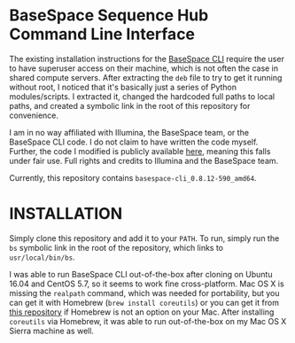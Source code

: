 # BaseSpace Sequence Hub Command Line Interface
The existing installation instructions for the [BaseSpace CLI](https://help.basespace.illumina.com/articles/descriptive/basespace-cli/#Installation) require the user to have superuser access on their machine, which is not often the case in shared compute servers. After extracting the `deb` file to try to get it running without root, I noticed that it's basically just a series of Python modules/scripts. I extracted it, changed the hardcoded full paths to local paths, and created a symbolic link in the root of this repository for convenience.

I am in no way affiliated with Illumina, the BaseSpace team, or the BaseSpace CLI code. I do not claim to have written the code myself. Further, the code I modified is publicly available [here](https://basespace.bintray.com/BaseSpaceCLI-DEB/), meaning this falls under fair use. Full rights and credits to Illumina and the BaseSpace team.

Currently, this repository contains `basespace-cli_0.8.12-590_amd64`.

# INSTALLATION
Simply clone this repository and add it to your `PATH`. To run, simply run the `bs` symbolic link in the root of the repository, which links to `usr/local/bin/bs`.

I was able to run BaseSpace CLI out-of-the-box after cloning on Ubuntu 16.04 and CentOS 5.7, so it seems to work fine cross-platform. Mac OS X is missing the `realpath` command, which was needed for portability, but you can get it with Homebrew (`brew install coreutils`) or you can get it from [this repository](https://github.com/harto/realpath-osx) if Homebrew is not an option on your Mac. After installing `coreutils` via Homebrew, it was able to run out-of-the-box on my Mac OS X Sierra machine as well.
